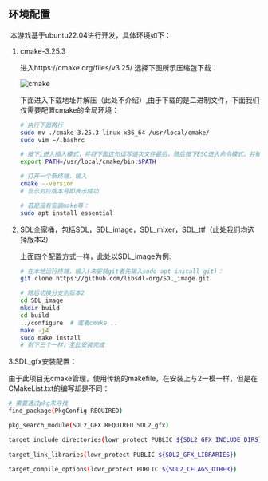 ## 环境配置

​	本游戏基于ubuntu22.04进行开发，具体环境如下：

 1. cmake-3.25.3

    进入https://cmake.org/files/v3.25/
    选择下图所示压缩包下载：

    ![cmake](/home/whx/图片/截图/cmake.png)

    下面进入下载地址并解压（此处不介绍）,由于下载的是二进制文件，下面我们仅需要配置cmake的全局环境：

    ```bash
    # 执行下面两行
    sudo mv ./cmake-3.25.3-linux-x86_64 /usr/local/cmake/
    sudo vim ~/.bashrc
    
    # 按下i进入插入模式，并将下面这句话写道次文件最后，随后按下ESC进入命令模式，并输入：wq退出（":"也要输入）
    export PATH=/usr/local/cmake/bin:$PATH
    
    # 打开一个新终端，输入
    cmake --version
    # 显示对应版本号即表示成功
    
    # 若是没有安装make等：
    sudo apt install essential
    ```

 3. SDL全家桶，包括SDL，SDL_image，SDL_mixer，SDL_ttf（此处我们均选择版本2）

    上面四个配置方式一样，此处以SDL_image为例:

    ```bash
    # 在本地运行终端，输入(未安装git者先输入sudo apt install git)：
    git clone https://github.com/libsdl-org/SDL_image.git
    
    # 随后切换分支到版本2
    cd SDL_image
    mkdir build
    cd build
    ../configure  # 或者cmake ..
    make -j4
    sudo make install
    # 剩下三个一样，至此安装完成
    ```

3.SDL_gfx安装配置：

​	由于此项目无cmake管理，使用传统的makefile，在安装上与2一模一样，但是在CMakeList.txt的编写却是不同：

```bash
# 需要通过pkg来寻找
find_package(PkgConfig REQUIRED)

pkg_search_module(SDL2_GFX REQUIRED SDL2_gfx)

target_include_directories(lowr_protect PUBLIC ${SDL2_GFX_INCLUDE_DIRS})
    
target_link_libraries(lowr_protect PUBLIC ${SDL2_GFX_LIBRARIES})

target_compile_options(lowr_protect PUBLIC ${SDL2_CFLAGS_OTHER})
```

